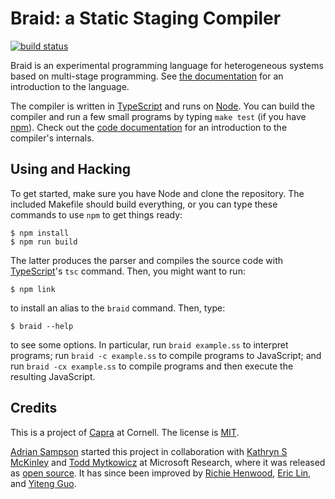 Braid: a Static Staging Compiler
================================

[![build status](https://circleci.com/gh/cucapra/braid.svg?style=shield)](https://circleci.com/gh/cucapra/braid)

Braid is an experimental programming language for heterogeneous systems based on multi-stage programming. See [the documentation][docs] for an introduction to the language.

The compiler is written in [TypeScript][] and runs on [Node][].
You can build the compiler and run a few small programs by typing `make test` (if you have [npm][]).
Check out the [code documentation][hacking] for an introduction to the compiler's internals.

[npm]: https://www.npmjs.com/
[Node]: https://nodejs.org/
[TypeScript]: http://www.typescriptlang.org/
[docs]: https://capra.cs.cornell.edu/braid/docs/
[hacking]: https://capra.cs.cornell.edu/braid/docs/hacking.html

## Using and Hacking

To get started, make sure you have Node and clone the repository. The included Makefile should build everything, or you can type these commands to use `npm` to get things ready:

    $ npm install
    $ npm run build

The latter produces the parser and compiles the source code with [TypeScript][]'s `tsc` command. Then, you might want to run:

    $ npm link

to install an alias to the `braid` command. Then, type:

    $ braid --help

to see some options. In particular, run `braid example.ss` to interpret programs; run `braid -c example.ss` to compile programs to JavaScript; and run `braid -cx example.ss` to compile programs and then execute the resulting JavaScript.

## Credits

This is a project of [Capra][] at Cornell. The license is [MIT][].

[Adrian Sampson](http://www.cs.cornell.edu/~asampson/) started this project in collaboration with [Kathryn S McKinley](http://www.cs.utexas.edu/users/mckinley/) and [Todd Mytkowicz](https://www.microsoft.com/en-us/research/people/toddm/) at Microsoft Research, where it was released as [open source][ssc]. It has since been improved by [Richie Henwood](https://github.com/rhenwood39), [Eric Lin](https://github.com/eric780), and [Yiteng Guo](https://github.com/guoyiteng).

[MIT]: https://opensource.org/licenses/MIT
[ssc]: https://github.com/microsoft/staticstaging
[capra]: https://capra.cs.cornell.edu
